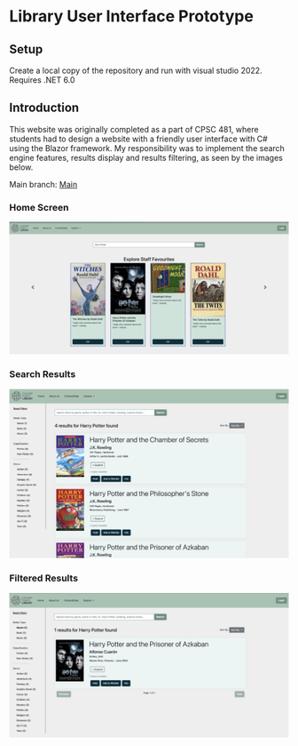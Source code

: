 # Library User Interface Prototype

## Setup

Create a local copy of the repository and run with visual studio 2022. Requires .NET 6.0

## Introduction

This website was originally completed as a part of CPSC 481, where students had to design a website with a friendly user interface with C# using the Blazor framework. My responsibility was to implement the search engine features, results display and results filtering, as seen by the images below. 

Main branch: [Main](https://github.com/BradenThomp/CPSC481_Prototype)

### Home Screen 
![Home](Images/home_screen.png)

### Search Results
![Search Results](Images/search_results.png)

### Filtered Results
![Filtered Results](Images/filtered_results.png)